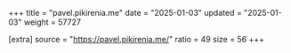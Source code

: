 +++
title = "pavel.pikirenia.me"
date = "2025-01-03"
updated = "2025-01-03"
weight = 57727

[extra]
source = "https://pavel.pikirenia.me/"
ratio = 49
size = 56
+++
